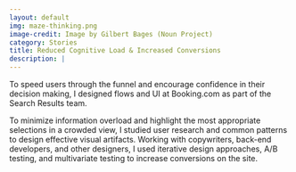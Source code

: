 ```yaml
---
layout: default
img: maze-thinking.png
image-credit: Image by Gilbert Bages (Noun Project)
category: Stories
title: Reduced Cognitive Load & Increased Conversions
description: |
---
```

To speed users through the funnel and encourage confidence in their decision making, I designed flows and UI at Booking.com as part of the Search Results team.

To minimize information overload and highlight the most appropriate selections in a crowded view, I studied user research and common patterns to design effective visual artifacts. Working with copywriters, back-end developers, and other designers, I used iterative design approaches, A/B testing, and multivariate testing to increase conversions on the site.
